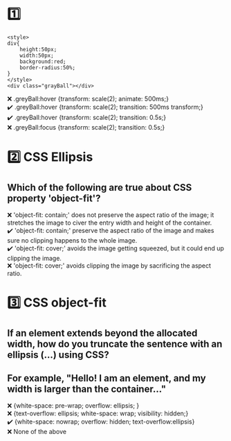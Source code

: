 # :one:
```
<style>
div{
	height:50px;
	width:50px;
	background:red;
	border-radius:50%;
}
</style>
<div class="grayBall"></div>
```
:x: .greyBall:hover {transform: scale(2); animate: 500ms;}\
:heavy_check_mark: .greyBall:hover {transform: scale(2); transition: 500ms transform;}\
:heavy_check_mark: .greyBall:hover {transform: scale(2); transition: 0.5s;}\
:x: .greyBall:focus {transform: scale(2); transition: 0.5s;}

# :two: CSS Ellipsis

## Which of the following are true about CSS property 'object-fit'?

:x: 'object-fit: contain;' does not preserve the aspect ratio of the image; it stretches the image to civer the entry width and height of the container.\
:heavy_check_mark: 'object-fit: contain;' preserve the aspect ratio of the image and makes sure no clipping happens to the whole image.\
:heavy_check_mark: 'object-fit: cover;' avoids the image getting squeezed, but it could end up clipping the image.\
:x: 'object-fit: cover;' avoids clipping the image by sacrificing the aspect ratio.

# :three: CSS object-fit

## If an element extends beyond the allocated width, how do you truncate the sentence with an ellipsis (...) using CSS?

## For example, "Hello! I am an element, and my width is larger than the container..."

:x: {white-space: pre-wrap; overflow: ellipsis; }\
:x: {text-overflow: ellipsis; white-space: wrap; visibility: hidden;}\
:heavy_check_mark: {white-space: nowrap; overflow: hidden; text-overflow:ellipsis}\
:x: None of the above